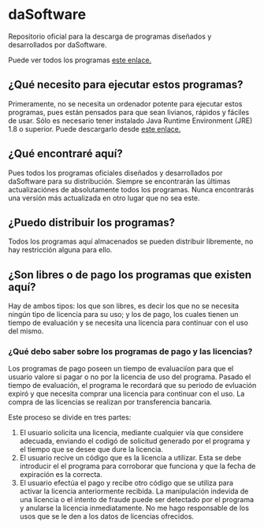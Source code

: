 # daSoftware
Repositorio oficial para la descarga de programas diseñados y desarrollados por daSoftware.

Puede ver todos los programas [este enlace.](https://github.com/DamianAldair/daSoftware/blob/main/Enlaces%20de%20descarga.md)

## ¿Qué necesito para ejecutar estos programas?
Primeramente, no se necesita un ordenador potente para ejecutar estos programas, pues están pensados para que sean livianos, rápidos y fáciles de usar.
Sólo es necesario tener instalado Java Runtime Environment (JRE) 1.8 o superior.
Puede descargarlo desde [este enlace.](https://www.oracle.com/java/technologies/downloads/)

## ¿Qué encontraré aquí?
Pues todos los programas oficiales diseñados y desarrollados por daSoftware para su distribución. Siempre se encontrarán las últimas actualizaciónes de absolutamente todos los programas. Nunca encontrarás una versión más actualizada en otro lugar que no sea este.

## ¿Puedo distribuir los programas?
Todos los programas aquí almacenados se pueden distribuir libremente, no hay restricción alguna para ello.

## ¿Son libres o de pago los programas que existen aquí?
Hay de ambos tipos: los que son libres, es decir los que no se necesita ningún tipo de licencia para su uso; y los de pago, los cuales tienen un tiempo de evaluación y se necesita una licencia para continuar con el uso del mismo.

### ¿Qué debo saber sobre los programas de pago y las licencias?
Los programas de pago poseen un tiempo de evaluaciíon para que el usuario valore si pagar o no por la licencia de uso del programa. Pasado el tiempo de evaluación, el programa le recordará que su periodo de evluación expiró y que necesita comprar una licencia para continuar con el uso.
La compra de las licencias se realizan por transferencia bancaria.

Este proceso se divide en tres partes:
1. El usuario solicita una licencia, mediante cualquier vía que considere adecuada, enviando el codigó de solicitud generado por el programa y el tiempo que se desee que dure la licencia.
2. El usuario recive un código que es la licencia a utilizar. Esta se debe introducir el el programa para corroborar que funciona y que la fecha de expiración es la correcta.
3. El usuario efectúa el pago y recibe otro código que se utiliza para activar la licencia anteriormente recibida.
La manipulación indevida de una licencia o el intento de fraude puede ser detectado por el programa y anularse la licencia inmediatamente. No me hago responsable de los usos que se le den a los datos de licencias ofrecidos.
